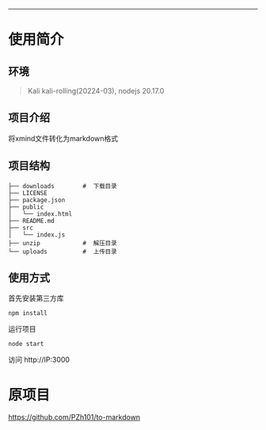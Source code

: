 ---
# 使用简介

## 环境
> Kali kali-rolling(20224-03), nodejs 20.17.0

## 项目介绍
将xmind文件转化为markdown格式

## 项目结构
```
├── downloads        #  下载目录
├── LICENSE
├── package.json
├── public
│   └── index.html
├── README.md
├── src
│   └── index.js
├── unzip            #  解压目录
└── uploads          #  上传目录
```

## 使用方式

首先安装第三方库

```shell
npm install 
```

运行项目
```shell
node start 
```
访问 http://IP:3000

# 原项目
https://github.com/PZh101/to-markdown

